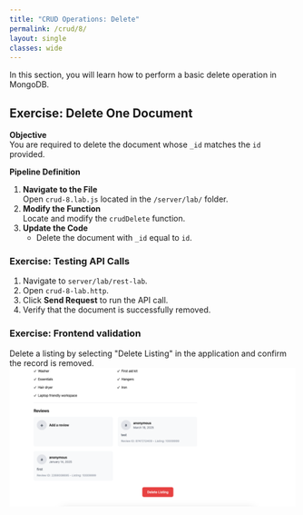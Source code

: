 ```yaml
---
title: "CRUD Operations: Delete"
permalink: /crud/8/
layout: single
classes: wide
---
```


In this section, you will learn how to perform a basic delete operation in MongoDB.

## Exercise: Delete One Document

**Objective**  
You are required to delete the document whose `_id` matches the `id` provided.

**Pipeline Definition**  
1. **Navigate to the File**  
   Open `crud-8.lab.js` located in the `/server/lab/` folder.  
2. **Modify the Function**  
   Locate and modify the `crudDelete` function.  
3. **Update the Code**  
   - Delete the document with `_id` equal to `id`.

### Exercise: Testing API Calls
1. Navigate to `server/lab/rest-lab`.  
2. Open `crud-8-lab.http`.  
3. Click **Send Request** to run the API call.  
4. Verify that the document is successfully removed.

### Exercise: Frontend validation
Delete a listing by selecting "Delete Listing" in the application and confirm the record is removed.
![crud-7-lab](../../assets/images/crud-7-lab.png)
